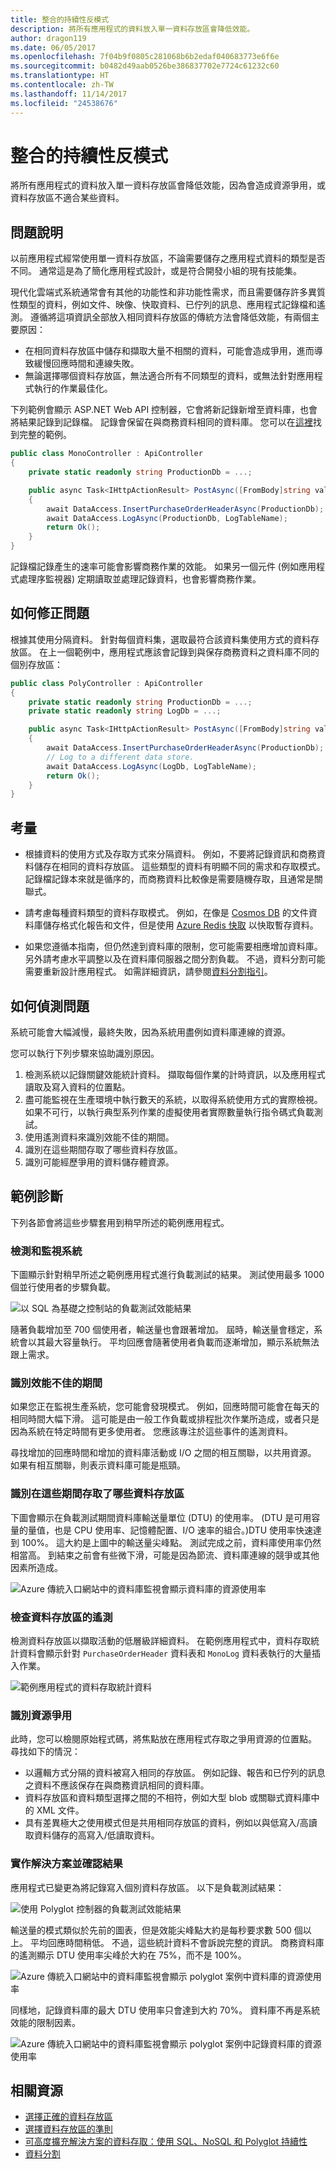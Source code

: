 ```yaml
---
title: 整合的持續性反模式
description: 將所有應用程式的資料放入單一資料存放區會降低效能。
author: dragon119
ms.date: 06/05/2017
ms.openlocfilehash: 7f04b9f0805c281068b6b2edaf040683773e6f6e
ms.sourcegitcommit: b0482d49aab0526be386837702e7724c61232c60
ms.translationtype: HT
ms.contentlocale: zh-TW
ms.lasthandoff: 11/14/2017
ms.locfileid: "24538676"
---
```

# <a name="monolithic-persistence-antipattern"></a>整合的持續性反模式

將所有應用程式的資料放入單一資料存放區會降低效能，因為會造成資源爭用，或資料存放區不適合某些資料。

## <a name="problem-description"></a>問題說明

以前應用程式經常使用單一資料存放區，不論需要儲存之應用程式資料的類型是否不同。 通常這是為了簡化應用程式設計，或是符合開發小組的現有技能集。 

現代化雲端式系統通常會有其他的功能性和非功能性需求，而且需要儲存許多異質性類型的資料，例如文件、映像、快取資料、已佇列的訊息、應用程式記錄檔和遙測。 遵循將這項資訊全部放入相同資料存放區的傳統方法會降低效能，有兩個主要原因：

- 在相同資料存放區中儲存和擷取大量不相關的資料，可能會造成爭用，進而導致緩慢回應時間和連線失敗。
- 無論選擇哪個資料存放區，無法適合所有不同類型的資料，或無法針對應用程式執行的作業最佳化。 

下列範例會顯示 ASP.NET Web API 控制器，它會將新記錄新增至資料庫，也會將結果記錄到記錄檔。 記錄會保留在與商務資料相同的資料庫。 您可以在[這裡][sample-app]找到完整的範例。

```csharp
public class MonoController : ApiController
{
    private static readonly string ProductionDb = ...;

    public async Task<IHttpActionResult> PostAsync([FromBody]string value)
    {
        await DataAccess.InsertPurchaseOrderHeaderAsync(ProductionDb);
        await DataAccess.LogAsync(ProductionDb, LogTableName);
        return Ok();
    }
}
```

記錄檔記錄產生的速率可能會影響商務作業的效能。 如果另一個元件 (例如應用程式處理序監視器) 定期讀取並處理記錄資料，也會影響商務作業。

## <a name="how-to-fix-the-problem"></a>如何修正問題

根據其使用分隔資料。 針對每個資料集，選取最符合該資料集使用方式的資料存放區。 在上一個範例中，應用程式應該會記錄到與保存商務資料之資料庫不同的個別存放區： 

```csharp
public class PolyController : ApiController
{
    private static readonly string ProductionDb = ...;
    private static readonly string LogDb = ...;

    public async Task<IHttpActionResult> PostAsync([FromBody]string value)
    {
        await DataAccess.InsertPurchaseOrderHeaderAsync(ProductionDb);
        // Log to a different data store.
        await DataAccess.LogAsync(LogDb, LogTableName);
        return Ok();
    }
}
```

## <a name="considerations"></a>考量

- 根據資料的使用方式及存取方式來分隔資料。 例如，不要將記錄資訊和商務資料儲存在相同的資料存放區。 這些類型的資料有明顯不同的需求和存取模式。 記錄檔記錄本來就是循序的，而商務資料比較像是需要隨機存取，且通常是關聯式。

- 請考慮每種資料類型的資料存取模式。 例如，在像是 [Cosmos DB][CosmosDB] 的文件資料庫儲存格式化報告和文件，但是使用 [Azure Redis 快取][Azure-cache] 以快取暫存資料。

- 如果您遵循本指南，但仍然達到資料庫的限制，您可能需要相應增加資料庫。 另外請考慮水平調整以及在資料庫伺服器之間分割負載。 不過，資料分割可能需要重新設計應用程式。 如需詳細資訊，請參閱[資料分割指引][DataPartitioningGuidance]。

## <a name="how-to-detect-the-problem"></a>如何偵測問題

系統可能會大幅減慢，最終失敗，因為系統用盡例如資料庫連線的資源。

您可以執行下列步驟來協助識別原因。

1. 檢測系統以記錄關鍵效能統計資料。 擷取每個作業的計時資訊，以及應用程式讀取及寫入資料的位置點。
1. 盡可能監視在生產環境中執行數天的系統，以取得系統使用方式的實際檢視。 如果不可行，以執行典型系列作業的虛擬使用者實際數量執行指令碼式負載測試。
2. 使用遙測資料來識別效能不佳的期間。
3. 識別在這些期間存取了哪些資料存放區。
4. 識別可能經歷爭用的資料儲存體資源。

## <a name="example-diagnosis"></a>範例診斷

下列各節會將這些步驟套用到稍早所述的範例應用程式。

### <a name="instrument-and-monitor-the-system"></a>檢測和監視系統

下圖顯示針對稍早所述之範例應用程式進行負載測試的結果。 測試使用最多 1000 個並行使用者的步驟負載。

![以 SQL 為基礎之控制站的負載測試效能結果][MonolithicScenarioLoadTest]

隨著負載增加至 700 個使用者，輸送量也會跟著增加。 屆時，輸送量會穩定，系統會以其最大容量執行。 平均回應會隨著使用者負載而逐漸增加，顯示系統無法跟上需求。

### <a name="identify-periods-of-poor-performance"></a>識別效能不佳的期間

如果您正在監視生產系統，您可能會發現模式。 例如，回應時間可能會在每天的相同時間大幅下滑。 這可能是由一般工作負載或排程批次作業所造成，或者只是因為系統在特定時間有更多使用者。 您應該專注於這些事件的遙測資料。

尋找增加的回應時間和增加的資料庫活動或 I/O 之間的相互關聯，以共用資源。 如果有相互關聯，則表示資料庫可能是瓶頸。

### <a name="identify-which-data-stores-are-accessed-during-those-periods"></a>識別在這些期間存取了哪些資料存放區

下圖會顯示在負載測試期間資料庫輸送量單位 (DTU) 的使用率。 (DTU 是可用容量的量值，也是 CPU 使用率、記憶體配置、I/O 速率的組合。)DTU 使用率快速達到 100%。 這大約是上圖中的輸送量尖峰點。 測試完成之前，資料庫使用率仍然相當高。 到結束之前會有些微下滑，可能是因為節流、資料庫連線的競爭或其他因素所造成。

![Azure 傳統入口網站中的資料庫監視會顯示資料庫的資源使用率][MonolithicDatabaseUtilization]

### <a name="examine-the-telemetry-for-the-data-stores"></a>檢查資料存放區的遙測

檢測資料存放區以擷取活動的低層級詳細資料。 在範例應用程式中，資料存取統計資料會顯示針對 `PurchaseOrderHeader` 資料表和 `MonoLog` 資料表執行的大量插入作業。 

![範例應用程式的資料存取統計資料][MonolithicDataAccessStats]

### <a name="identify-resource-contention"></a>識別資源爭用

此時，您可以檢閱原始程式碼，將焦點放在應用程式存取之爭用資源的位置點。 尋找如下的情況：

- 以邏輯方式分隔的資料被寫入相同的存放區。 例如記錄、報告和已佇列的訊息之資料不應該保存在與商務資訊相同的資料庫。
- 資料存放區和資料類型選擇之間的不相符，例如大型 blob 或關聯式資料庫中的 XML 文件。
- 具有差異極大之使用模式但是共用相同存放區的資料，例如以與低寫入/高讀取資料儲存的高寫入/低讀取資料。

### <a name="implement-the-solution-and-verify-the-result"></a>實作解決方案並確認結果

應用程式已變更為將記錄寫入個別資料存放區。 以下是負載測試結果：

![使用 Polyglot 控制器的負載測試效能結果][PolyglotScenarioLoadTest]

輸送量的模式類似於先前的圖表，但是效能尖峰點大約是每秒要求數 500 個以上。 平均回應時間稍低。 不過，這些統計資料不會訴說完整的資訊。 商務資料庫的遙測顯示 DTU 使用率尖峰於大約在 75%，而不是 100%。

![Azure 傳統入口網站中的資料庫監視會顯示 polyglot 案例中資料庫的資源使用率][PolyglotDatabaseUtilization]

同樣地，記錄資料庫的最大 DTU 使用率只會達到大約 70%。 資料庫不再是系統效能的限制因素。

![Azure 傳統入口網站中的資料庫監視會顯示 polyglot 案例中記錄資料庫的資源使用率][LogDatabaseUtilization]


## <a name="related-resources"></a>相關資源

- [選擇正確的資料存放區][data-store-overview]
- [選擇資料存放區的準則][data-store-comparison]
- [可高度擴充解決方案的資料存取：使用 SQL、NoSQL 和 Polyglot 持續性][Data-Access-Guide]
- [資料分割][DataPartitioningGuidance]

[sample-app]: https://github.com/mspnp/performance-optimization/tree/master/MonolithicPersistence
[CosmosDB]: http://azure.microsoft.com/services/cosmos-db/
[Azure-cache]: /azure/redis-cache/
[Data-Access-Guide]: https://msdn.microsoft.com/library/dn271399.aspx
[DataPartitioningGuidance]: ../../best-practices/data-partitioning.md
[data-store-overview]: ../../guide/technology-choices/data-store-overview.md
[data-store-comparison]: ../../guide/technology-choices/data-store-comparison.md

[MonolithicScenarioLoadTest]: _images/MonolithicScenarioLoadTest.jpg
[MonolithicDatabaseUtilization]: _images/MonolithicDatabaseUtilization.jpg
[MonolithicDataAccessStats]: _images/MonolithicDataAccessStats.jpg
[PolyglotScenarioLoadTest]: _images/PolyglotScenarioLoadTest.jpg
[PolyglotDatabaseUtilization]: _images/PolyglotDatabaseUtilization.jpg
[LogDatabaseUtilization]: _images/LogDatabaseUtilization.jpg

